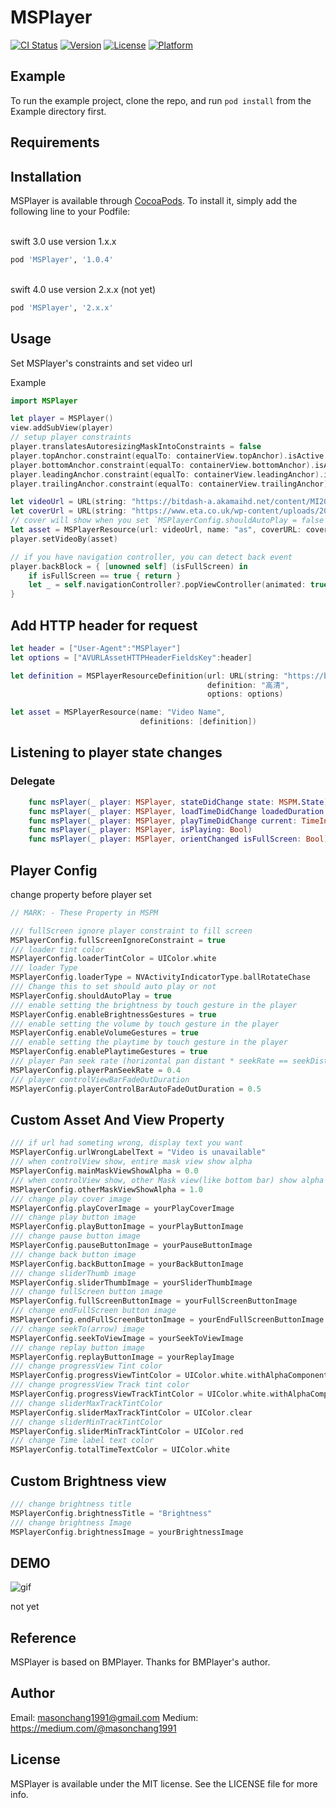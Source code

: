# MSPlayer

[![CI Status](http://img.shields.io/travis/masonchang1991/MSPlayer.svg?style=flat)](https://travis-ci.org/masonchang1991/MSPlayer)
[![Version](https://img.shields.io/cocoapods/v/MSPlayer.svg?style=flat)](http://cocoapods.org/pods/MSPlayer)
[![License](https://img.shields.io/cocoapods/l/MSPlayer.svg?style=flat)](http://cocoapods.org/pods/MSPlayer)
[![Platform](https://img.shields.io/cocoapods/p/MSPlayer.svg?style=flat)](http://cocoapods.org/pods/MSPlayer)

## Example

To run the example project, clone the repo, and run `pod install` from the Example directory first.

## Requirements

## Installation

MSPlayer is available through [CocoaPods](http://cocoapods.org). To install
it, simply add the following line to your Podfile:

<br>swift 3.0 use version 1.x.x <br/>
```ruby
pod 'MSPlayer', '1.0.4'
```
<br>swift 4.0 use version 2.x.x (not yet)<br/>
```ruby
pod 'MSPlayer', '2.x.x'
```

## Usage
Set MSPlayer's constraints and set video url

Example
```swift
import MSPlayer

let player = MSPlayer()
view.addSubView(player)
// setup player constraints
player.translatesAutoresizingMaskIntoConstraints = false
player.topAnchor.constraint(equalTo: containerView.topAnchor).isActive = true
player.bottomAnchor.constraint(equalTo: containerView.bottomAnchor).isActive = true
player.leadingAnchor.constraint(equalTo: containerView.leadingAnchor).isActive = true
player.trailingAnchor.constraint(equalTo: containerView.trailingAnchor).isActive = true

let videoUrl = URL(string: "https://bitdash-a.akamaihd.net/content/MI201109210084_1/m3u8s/f08e80da-bf1d-4e3d-8899-f0f6155f6efa.m3u8")!
let coverUrl = URL(string: "https://www.eta.co.uk/wp-content/uploads/2012/09/Cycling-by-water-resized-min.jpg")!
// cover will show when you set `MSPlayerConfig.shouldAutoPlay = false`
let asset = MSPlayerResource(url: videoUrl, name: "as", coverURL: coverUrl)
player.setVideoBy(asset)

// if you have navigation controller, you can detect back event
player.backBlock = { [unowned self] (isFullScreen) in
    if isFullScreen == true { return }
    let _ = self.navigationController?.popViewController(animated: true)
}
```

## Add HTTP header for request
```swift
let header = ["User-Agent":"MSPlayer"]
let options = ["AVURLAssetHTTPHeaderFieldsKey":header]

let definition = MSPlayerResourceDefinition(url: URL(string: "https://bitdash-a.akamaihd.net/content/MI201109210084_1/m3u8s/f08e80da-bf1d-4e3d-8899-f0f6155f6efa.m3u8")!,
                                            definition: "高清",
                                            options: options)

let asset = MSPlayerResource(name: "Video Name",
                             definitions: [definition])
```
## Listening to player state changes
### Delegate
```swift
    func msPlayer(_ player: MSPlayer, stateDidChange state: MSPM.State)
    func msPlayer(_ player: MSPlayer, loadTimeDidChange loadedDuration: TimeInterval, totalDuration: TimeInterval)
    func msPlayer(_ player: MSPlayer, playTimeDidChange current: TimeInterval, total: TimeInterval)
    func msPlayer(_ player: MSPlayer, isPlaying: Bool)
    func msPlayer(_ player: MSPlayer, orientChanged isFullScreen: Bool)
```

## Player Config
change property before player set
```swift
// MARK: - These Property in MSPM

/// fullScreen ignore player constraint to fill screen
MSPlayerConfig.fullScreenIgnoreConstraint = true
/// loader tint color
MSPlayerConfig.loaderTintColor = UIColor.white
/// loader Type
MSPlayerConfig.loaderType = NVActivityIndicatorType.ballRotateChase
/// Change this to set should auto play or not
MSPlayerConfig.shouldAutoPlay = true
/// enable setting the brightness by touch gesture in the player
MSPlayerConfig.enableBrightnessGestures = true
/// enable setting the volume by touch gesture in the player
MSPlayerConfig.enableVolumeGestures = true
/// enable setting the playtime by touch gesture in the player
MSPlayerConfig.enablePlaytimeGestures = true
/// player Pan seek rate (horizontal pan distant * seekRate == seekDistance)
MSPlayerConfig.playerPanSeekRate = 0.4
/// player controlViewBarFadeOutDuration
MSPlayerConfig.playerControlBarAutoFadeOutDuration = 0.5
```

## Custom Asset And View Property

```swift
/// if url had someting wrong, display text you want
MSPlayerConfig.urlWrongLabelText = "Video is unavailable"
/// when controlView show, entire mask view show alpha
MSPlayerConfig.mainMaskViewShowAlpha = 0.0
/// when controlView show, other Mask view(like bottom bar) show alpha
MSPlayerConfig.otherMaskViewShowAlpha = 1.0
/// change play cover image
MSPlayerConfig.playCoverImage = yourPlayCoverImage
/// change play button image
MSPlayerConfig.playButtonImage = yourPlayButtonImage
/// change pause button image
MSPlayerConfig.pauseButtonImage = yourPauseButtonImage
/// change back button image
MSPlayerConfig.backButtonImage = yourBackButtonImage
/// change sliderThumb image
MSPlayerConfig.sliderThumbImage = yourSliderThumbImage
/// change fullScreen button image
MSPlayerConfig.fullScreenButtonImage = yourFullScreenButtonImage
/// change endFullScreen button image
MSPlayerConfig.endFullScreenButtonImage = yourEndFullScreenButtonImage
/// change seekTo(arrow) image
MSPlayerConfig.seekToViewImage = yourSeekToViewImage
/// change replay button image
MSPlayerConfig.replayButtonImage = yourReplayImage
/// change progressView Tint color
MSPlayerConfig.progressViewTintColor = UIColor.white.withAlphaComponent(0.6)
/// change progressView Track tint color
MSPlayerConfig.progressViewTrackTintColor = UIColor.white.withAlphaComponent(0.3)
/// change sliderMaxTrackTintColor
MSPlayerConfig.sliderMaxTrackTintColor = UIColor.clear
/// change sliderMinTrackTintColor
MSPlayerConfig.sliderMinTrackTintColor = UIColor.red
/// change Time label text color
MSPlayerConfig.totalTimeTextColor = UIColor.white
```

## Custom Brightness view
```swift
/// change brightness title
MSPlayerConfig.brightnessTitle = "Brightness"
/// change brightness Image
MSPlayerConfig.brightnessImage = yourBrightnessImage
```

## DEMO

![gif](https://github.com/masonchang1991/MSPlayer/blob/master/MSPlayer_Demo.gif)

not yet


## Reference
MSPlayer is based on BMPlayer.
Thanks for BMPlayer's author.

## Author

Email: masonchang1991@gmail.com
Medium: https://medium.com/@masonchang1991

## License

MSPlayer is available under the MIT license. See the LICENSE file for more info.
